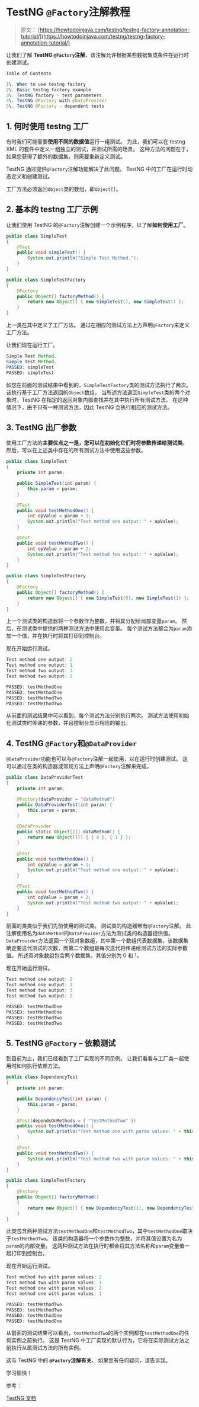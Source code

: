 # TestNG `@Factory`注解教程

> 原文： [https://howtodoinjava.com/testng/testng-factory-annotation-tutorial/](https://howtodoinjava.com/testng/testng-factory-annotation-tutorial/)

让我们了解 **TestNG `@Factory`注解**，该注解允许根据某些数据集或条件在运行时创建测试。

```java
Table of Contents

1\. When to use testng factory
2\. Basic testng factory example
3\. TestNG factory - test parameters
4\. TestNG @Factory with @DataProvider
5\. TestNG @Factory - dependent tests

```

## 1\. 何时使用 testng 工厂

有时我们可能需要**使用不同的数据值**运行一组测试。 为此，我们可以在 testng XML 的套件中定义一组独立的测试，并测试所需的场景。 这种方法的问题在于，如果您获得了额外的数据集，则需要重新定义测试。

TestNG 通过提供`@Factory`注解功能解决了此问题。 TestNG 中的工厂在运行时动态定义和创建测试。

工厂方法必须返回`Object`类的数组，即`Object[]`。

## 2\. 基本的 testng 工厂示例

让我们使用 TestNG 的`@Factory`注解创建一个示例程序，以了解**如何使用工厂**。

```java
public class SimpleTest 
{
	@Test
	public void simpleTest() {
		System.out.println("Simple Test Method.");
	}
}

public class SimpleTestFactory 
{
	@Factory
	public Object[] factoryMethod() {
		return new Object[] { new SimpleTest(), new SimpleTest() };
	}
}

```

上一类在其中定义了工厂方法。 通过在相应的测试方法上方声明`@Factory`来定义工厂方法。

让我们现在运行工厂。

```java
Simple Test Method.
Simple Test Method.
PASSED: simpleTest
PASSED: simpleTest

```

如您在前面的测试结果中看到的，`SimpleTestFactory`类的测试方法执行了两次。 该执行基于工厂方法返回的`Object`数组。 当所述方法返回`SimpleTest`类的两个对象时，TestNG 在指定的返回对象内部查找并在其中执行所有测试方法。 在这种情况下，由于只有一种测试方法，因此 TestNG 会执行相应的测试方法。

## 3\. TestNG 出厂参数

使用工厂方法的**主要优点之一是，您可以在初始化它们时将参数传递给测试类**。 然后，可以在上述类中存在的所有测试方法中使用这些参数。

```java
public class SimpleTest 
{
	private int param;

	public SimpleTest(int param) {
		this.param = param;
	}

	@Test
	public void testMethodOne() {
		int opValue = param + 1;
		System.out.println("Test method one output: " + opValue);
	}

	@Test
	public void testMethodTwo() {
		int opValue = param + 2;
		System.out.println("Test method two output: " + opValue);
	}
}

public class SimpleTestFactory 
{
	@Factory
	public Object[] factoryMethod() {
		return new Object[] { new SimpleTest(0), new SimpleTest(1) };
	}
}

```

上一个测试类的构造器将一个参数作为整数，并将其分配给局部变量`param`。 然后，在测试类中提供的两种测试方法中使用此变量。 每个测试方法都会为`param`添加一个值，并在执行时将其打印到控制台。

现在开始运行测试。

```java
Test method one output: 2
Test method one output: 1
Test method two output: 3
Test method two output: 2

PASSED: testMethodOne
PASSED: testMethodOne
PASSED: testMethodTwo
PASSED: testMethodTwo

```

从前面的测试结果中可以看到，每个测试方法分别执行两次。 测试方法使用初始化测试类时传递的参数，并且控制台显示相应的输出。

## 4\. TestNG `@Factory`和`@DataProvider`

`@DataProvider`功能也可以与`@Factory`注解一起使用，以在运行时创建测试。 这可以通过在类的构造器或常规方法上声明`@Factory`注解来完成。

```java
public class DataProviderTest 
{
	private int param;

	@Factory(dataProvider = "dataMethod")
	public DataProviderTest(int param) {
		this.param = param;
	}

	@DataProvider
	public static Object[][] dataMethod() {
		return new Object[][] { { 0 }, { 1 } };
	}

	@Test
	public void testMethodOne() {
		int opValue = param + 1;
		System.out.println("Test method one output: " + opValue);
	}

	@Test
	public void testMethodTwo() {
		int opValue = param + 2;
		System.out.println("Test method two output: " + opValue);
	}
}

```

前面的类类似于我们先前使用的测试类。 测试类的构造器带有`@Factory`注解。 此注解使用名为`dataMethod`的`DataProvider`方法为测试类的构造器提供值。 `DataProvider`方法返回一个双对象数组，其中第一个数组代表数据集，该数据集确定要迭代测试的次数，而第二个数组是每次迭代将传递给测试方法的实际参数值。 所述双对象数组包含两个数据集，其值分别为 0 和 1。

现在开始运行测试。

```java
Test method one output: 2
Test method one output: 1
Test method two output: 3
Test method two output: 2

PASSED: testMethodOne
PASSED: testMethodOne
PASSED: testMethodTwo
PASSED: testMethodTwo

```

## 5\. TestNG `@Factory` – 依赖测试

到目前为止，我们已经看到了工厂实现的不同示例。 让我们看看与工厂类一起使用时如何执行依赖方法。

```java
public class DependencyTest 
{
	private int param;

	public DependencyTest(int param) {
		this.param = param;
	}

	@Test(dependsOnMethods = { "testMethodTwo" })
	public void testMethodOne() {
		System.out.println("Test method one with param values: " + this.param);
	}

	@Test
	public void testMethodTwo() {
		System.out.println("Test method two with param values: " + this.param);
	}
}

public class SimpleTestFactory 
{
	@Factory
	public Object[] factoryMethod() 
	{
		return new Object[] { new DependencyTest(1), new DependencyTest(2) };
	}
}

```

此类包含两种测试方法`testMethodOne`和`testMethodTwo`，其中`testMethodOne`取决于`testMethodTwo`。 该类的构造器将一个参数作为整数，并将其值设置为名为`param`的内部变量。 这两种测试方法在执行时都会将其方法名称和`param`变量值一起打印到控制台。

现在开始运行测试。

```java
Test method two with param values: 2
Test method two with param values: 1
Test method one with param values: 2
Test method one with param values: 1

PASSED: testMethodTwo
PASSED: testMethodTwo
PASSED: testMethodOne
PASSED: testMethodOne

```

从前面的测试结果可以看出，`testMethodTwo`的两个实例都在`testMethodOne`的任何实例之前执行。 这是 TestNG 中工厂实现的默认行为，它将在实际测试方法之前执行从属测试方法的所有实例。

这与 TestNG 中的 **`@Factory`注解有关**。 如果您有任何疑问，请告诉我。

学习愉快！

参考：

[TestNG 文档](http://testng.org/doc/documentation-main.html)